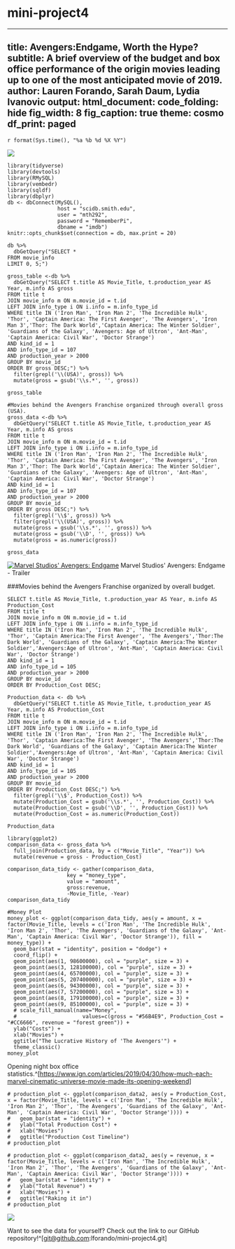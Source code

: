 # mini-project4
---
title: Avengers:Endgame, Worth the Hype?
subtitle: A brief overview of the budget and box office performance of the origin movies leading up to one of the most anticipated movie of 2019.
author: Lauren Forando, Sarah Daum, Lydia Ivanovic
output:
 html_document:
   code_folding: hide
   fig_width: 8
   fig_caption: true
   theme: cosmo
   df_print: paged
---
`r format(Sys.time(), "%a %b %d %X %Y")`

![](https://media.giphy.com/media/WbNqQbrnAGr5e/giphy.gif)

```{r setup, include=FALSE}
library(tidyverse)
library(devtools)
library(RMySQL)
library(vembedr)
library(sqldf)
library(dbplyr)
db <- dbConnect(MySQL(), 
                host = "scidb.smith.edu", 
                user = "mth292", 
                password = "RememberPi", 
                dbname = "imdb")
knitr::opts_chunk$set(connection = db, max.print = 20)
```

```{r, include=FALSE}
db %>%
  dbGetQuery("SELECT *
FROM movie_info
LIMIT 0, 5;")
```

```{r}
gross_table <-db %>%
  dbGetQuery("SELECT t.title AS Movie_Title, t.production_year AS Year, m.info AS gross
FROM title t
JOIN movie_info m ON m.movie_id = t.id
LEFT JOIN info_type i ON i.info = m.info_type_id
WHERE title IN ('Iron Man', 'Iron Man 2', 'The Incredible Hulk', 'Thor', 'Captain America: The First Avenger', 'The Avengers', 'Iron Man 3','Thor: The Dark World','Captain America: The Winter Soldier', 'Guardians of the Galaxy', 'Avengers: Age of Ultron', 'Ant-Man', 'Captain America: Civil War', 'Doctor Strange')
AND kind_id = 1
AND info_type_id = 107
AND production_year > 2000
GROUP BY movie_id
ORDER BY gross DESC;") %>%
  filter(grepl('\\(USA)', gross)) %>%
  mutate(gross = gsub('\\s.*', '', gross))

gross_table
```


```{r, include = FALSE}
#Movies behind the Avengers Franchise organized through overall gross (USA).
gross_data <-db %>%
  dbGetQuery("SELECT t.title AS Movie_Title, t.production_year AS Year, m.info AS gross
FROM title t
JOIN movie_info m ON m.movie_id = t.id
LEFT JOIN info_type i ON i.info = m.info_type_id
WHERE title IN ('Iron Man', 'Iron Man 2', 'The Incredible Hulk', 'Thor', 'Captain America: The First Avenger', 'The Avengers', 'Iron Man 3','Thor: The Dark World','Captain America: The Winter Soldier', 'Guardians of the Galaxy', 'Avengers: Age of Ultron', 'Ant-Man', 'Captain America: Civil War', 'Doctor Strange')
AND kind_id = 1
AND info_type_id = 107
AND production_year > 2000
GROUP BY movie_id
ORDER BY gross DESC;") %>%
  filter(grepl('\\$', gross)) %>%
  filter(grepl('\\(USA)', gross)) %>%
  mutate(gross = gsub('\\s.*', '', gross)) %>%
  mutate(gross = gsub('\\D', '', gross)) %>%
  mutate(gross = as.numeric(gross))

gross_data
```

[![Marvel Studios' Avengers: Endgame](https://i.kinja-img.com/gawker-media/image/upload/s--3ClQMwPu--/c_fill,fl_progressive,g_center,h_900,q_80,w_1600/lnuyy61l5oz6x2x3odrg.jpg)](https://youtu.be/sOgwPtVWMhE "Marvel Studios' Avengers: Endgame - Click to Watch!")
Marvel Studios' Avengers: Endgame - Trailer

###Movies behind the Avengers Franchise organized by overall budget.
```{sql, connection = db}
SELECT t.title AS Movie_Title, t.production_year AS Year, m.info AS Production_Cost
FROM title t
JOIN movie_info m ON m.movie_id = t.id
LEFT JOIN info_type i ON i.info = m.info_type_id
WHERE title IN ('Iron Man', 'Iron Man 2', 'The Incredible Hulk', 'Thor', 'Captain America:The First Avenger', 'The Avengers','Thor:The Dark World', 'Guardians of the Galaxy', 'Captain America:The Winter Soldier','Avengers:Age of Ultron', 'Ant-Man', 'Captain America: Civil War', 'Doctor Strange')
AND kind_id = 1
AND info_type_id = 105
AND production_year > 2000
GROUP BY movie_id
ORDER BY Production_Cost DESC;
```


```{r, include = FALSE}
Production_data <- db %>%
  dbGetQuery("SELECT t.title AS Movie_Title, t.production_year AS Year, m.info AS Production_Cost
FROM title t
JOIN movie_info m ON m.movie_id = t.id
LEFT JOIN info_type i ON i.info = m.info_type_id
WHERE title IN ('Iron Man', 'Iron Man 2', 'The Incredible Hulk', 'Thor', 'Captain America:The First Avenger', 'The Avengers','Thor:The Dark World', 'Guardians of the Galaxy', 'Captain America:The Winter Soldier','Avengers:Age of Ultron', 'Ant-Man', 'Captain America: Civil War', 'Doctor Strange')
AND kind_id = 1
AND info_type_id = 105
AND production_year > 2000
GROUP BY movie_id
ORDER BY Production_Cost DESC;") %>%
  filter(grepl('\\$', Production_Cost)) %>%
  mutate(Production_Cost = gsub('\\s.*', '', Production_Cost)) %>%
  mutate(Production_Cost = gsub('\\D', '', Production_Cost)) %>%
  mutate(Production_Cost = as.numeric(Production_Cost))

Production_data
```

```{r}
library(ggplot2)
comparison_data <- gross_data %>%
  full_join(Production_data, by = c("Movie_Title", "Year")) %>%
  mutate(revenue = gross - Production_Cost)
```

```{r, include=FALSE}
comparison_data_tidy <- gather(comparison_data,
                   key = "money_type",
                   value = "amount",
                   gross:revenue,
                   -Movie_Title, -Year)
comparison_data_tidy
```

```{r, message = FALSE, warning=FALSE}
#Money Plot
money_plot <- ggplot(comparison_data_tidy, aes(y = amount, x = factor(Movie_Title, levels = c('Iron Man', 'The Incredible Hulk', 'Iron Man 2', 'Thor', 'The Avengers', 'Guardians of the Galaxy', 'Ant-Man', 'Captain America: Civil War', 'Doctor Strange')), fill = money_type)) +
  geom_bar(stat = "identity", position = "dodge") + 
  coord_flip() +
  geom_point(aes(1, 98600000), col = "purple", size = 3) +
  geom_point(aes(3, 128100000), col = "purple", size = 3) +
  geom_point(aes(4, 65700000), col = "purple", size = 3) +
  geom_point(aes(5, 207400000), col = "purple", size = 3) +
  geom_point(aes(6, 94300000), col = "purple", size = 3) +
  geom_point(aes(7, 57200000), col = "purple", size = 3) +
  geom_point(aes(8, 179100000),col = "purple", size = 3) +
  geom_point(aes(9, 85100000), col = "purple", size = 3) +
  # scale_fill_manual(name="Money",
  #                     values=c(gross = "#56B4E9", Production_Cost = "#CC6666", revenue = "forest green")) +
  ylab("Costs") +
  xlab("Movies") +
  ggtitle("The Lucrative History of 'The Avengers'") +
  theme_classic()
money_plot
```

Opening night box office statistics.^[https://www.ign.com/articles/2019/04/30/how-much-each-marvel-cinematic-universe-movie-made-its-opening-weekend]

```{r}
# production_plot <- ggplot(comparison_data2, aes(y = Production_Cost, x = factor(Movie_Title, levels = c('Iron Man', 'The Incredible Hulk', 'Iron Man 2', 'Thor', 'The Avengers', 'Guardians of the Galaxy', 'Ant-Man', 'Captain America: Civil War', 'Doctor Strange')))) +
#   geom_bar(stat = "identity") + 
#   ylab("Total Production Cost") +
#   xlab("Movies")
#   ggtitle("Production Cost Timeline") 
# production_plot
```

```{r}
# production_plot <- ggplot(comparison_data2, aes(y = revenue, x = factor(Movie_Title, levels = c('Iron Man', 'The Incredible Hulk', 'Iron Man 2', 'Thor', 'The Avengers', 'Guardians of the Galaxy', 'Ant-Man', 'Captain America: Civil War', 'Doctor Strange')))) +
#   geom_bar(stat = "identity") + 
#   ylab("Total Revenue") +
#   xlab("Movies") +
#   ggtitle("Raking it in") 
# production_plot
```

![](https://media.giphy.com/media/Ajyi28ZdneUz6/giphy.gif)

Want to see the data for yourself? Check out the link to our GitHub repository!^[git@github.com:lforando/mini-project4.git]
